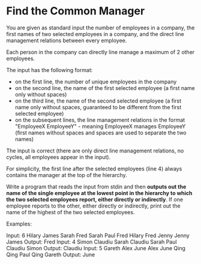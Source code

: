 # Find the Common Manager

You are given as standard input the number of employees in a company, the first names of two selected employees in a company, and the direct line management relations between every employee. 

Each person in the company can directly line manage a maximum of 2 other employees. 

The input has the following format: 

- on the first line, the number of unique employees in the company 
- on the second line, the name of the first selected employee (a first name only without spaces) 
- on the third line, the name of the second selected employee (a first name only without spaces, guaranteed to be different from the first selected employee) 
- on the subsequent lines, the line management relations in the format "EmployeeX EmployeeY" - meaning EmployeeX manages EmployeeY (first names without spaces and spaces are used to separate the two names)

The input is correct (there are only direct line management relations, no cycles, all employees appear in the input). 

For simplicity, the first line after the selected employees (line 4) always contains the manager at the top of the hierarchy. 

Write a program that reads the input from stdin and then **outputs out the name of the single employee at the lowest point in the hierarchy to which the two selected employees report, either directly or indirectly**. If one employee reports to the other, either directly or indirectly, print out the name of the highest of the two selected employees.

Examples:

Input:
    6
    Hilary
    James
    Sarah Fred
    Sarah Paul
    Fred Hilary
    Fred Jenny
    Jenny James
Output:
    Fred
Input:
    4
    Simon
    Claudiu
    Sarah Claudiu
    Sarah Paul
    Claudiu Simon
Output:
    Claudiu 
Input:
    5
    Gareth
    Alex
    June Alex
    June Qing
    Qing Paul
    Qing Gareth
Output:
    June